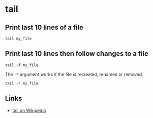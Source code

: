 # tail

## Print last 10 lines of a file

	tail my_file


## Print last 10 lines then follow changes to a file

	tail -f my_file

The `-F` argument works if the file is recreated, renamed or removed.

	tail -F my_file


## Links

- [tail on Wikipedia](http://en.wikipedia.org/wiki/Tail_%28Unix%29)

